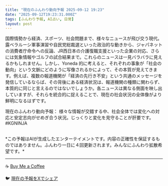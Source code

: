 ```yaml
---
title: "現在のふんわり動向予報 2025-09-12 19:23"
date: "2025-09-12T19:23:31.000Z"
tags: [ふんわり予報, AI占い, 日常]
layout: post
---
```


国際情勢から経済、スポーツ、社会問題まで、様々なニュースが飛び交う現代。露ベラルーシ軍事演習や自民党総裁選といった政治的な動きから、ジャパネットの消費者庁命令への反論、JR西日本の介護復職支援といった企業の対応、さらには気象情報やゴルフの試合結果まで。これらのニュースは一見バラバラに見えるかもしれません。しかし、Yoneda 的に考えると、それぞれの事象が「社会の動向」という文脈にどのように写像されるかによって、その本質が見えてきます。例えば、複数の報道機関が「経済の先行き不安」という共通のメッセージを発信しているならば、その背後にある経済状況は、報道機関の種類に関わらず、本質的に同じと言えるのではないでしょうか。各ニュースは異なる側面を映し出していますが、それらを統合的に捉えることで、現在の社会状況の全体像がより鮮明になるはずです。

現在のふんわり動向予報：
様々な情報が交錯する中、社会全体では変化への対応と安定志向がせめぎ合う状況。じっくりと変化を見守ることが肝要です。#KGNINJA

<br>
*この予報はAIが生成したエンターテイメントです。内容の正確性を保証するものではありません。ふんわり一日に４回更新されます。みんなにふんわり拡散希望です。*

---
☕️ [Buy Me a Coffee](https://www.buymeacoffee.com/kgninja)

🐦 [現在の予報をXでシェア](https://twitter.com/intent/tweet?text=%E7%8F%BE%E5%9C%A8%E3%81%AE%E3%81%B5%E3%82%93%E3%82%8F%E3%82%8A%E4%BA%88%E5%A0%B1%3A%20%E3%80%8C%E5%9B%BD%E9%9A%9B%E6%83%85%E5%8B%A2%E3%81%8B%E3%82%89%E7%B5%8C%E6%B8%88%E3%80%81%E3%82%B9%E3%83%9D%E3%83%BC%E3%83%84%E3%80%81%E7%A4%BE%E4%BC%9A%E5%95%8F%E9%A1%8C%E3%81%BE%E3%81%A7%E3%80%81%E6%A7%98%E3%80%85%E3%81%AA%E3%83%8B%E3%83%A5%E3%83%BC%E3%82%B9%E3%81%8C%E9%A3%9B%E3%81%B3%E4%BA%A4%E3%81%86%E7%8F%BE%E4%BB%A3%E3%80%82%E3%80%8D%23KGNINJA%20%E7%B6%9A%E3%81%8D%E3%81%AF%E3%83%96%E3%83%AD%E3%82%B0%E3%81%A7%EF%BC%81%F0%9F%91%87&url=https%3A%2F%2Fkg-ninja.github.io%2FFunwariyoso%2F)
